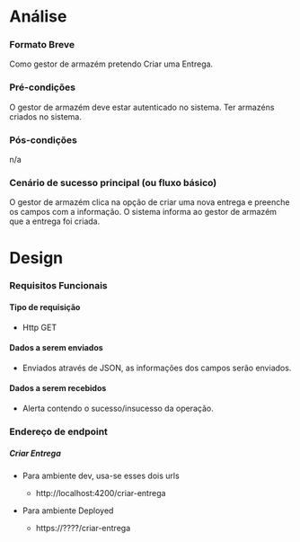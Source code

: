 # Análise


### Formato Breve
Como gestor de armazém pretendo Criar uma Entrega.

### Pré-condições
O gestor de armazém deve estar autenticado no sistema. Ter armazéns criados no sistema.

### Pós-condições
n/a

### Cenário de sucesso principal (ou fluxo básico)
O gestor de armazém clica na opção de criar uma nova entrega e preenche os campos com a informação.
O sistema informa ao gestor de armazém que a entrega foi criada.



# Design

### Requisitos Funcionais

#### Tipo de requisição
* Http GET

#### Dados a serem enviados
* Enviados através de JSON, as informações dos campos serão enviados.

#### Dados a serem recebidos

* Alerta contendo o sucesso/insucesso da operação.

### Endereço de endpoint

##### Criar Entrega

* Para ambiente dev, usa-se esses dois urls
    - http://localhost:4200/criar-entrega

* Para ambiente Deployed
    - https://????/criar-entrega
